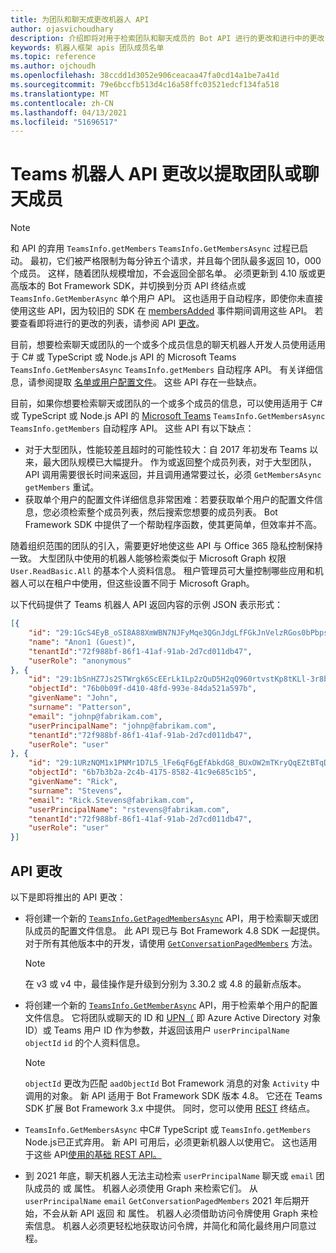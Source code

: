 ```yaml
---
title: 为团队和聊天成更改机器人 API
author: ojasvichoudhary
description: 介绍即将对用于检索团队和聊天成员的 Bot API 进行的更改和进行中的更改
keywords: 机器人框架 apis 团队成员名单
ms.topic: reference
ms.author: ojchoudh
ms.openlocfilehash: 38ccdd1d3052e906ceacaa47fa0cd14a1be7a41d
ms.sourcegitcommit: 79e6bccfb513d4c16a58ffc03521edcf134fa518
ms.translationtype: MT
ms.contentlocale: zh-CN
ms.lasthandoff: 04/13/2021
ms.locfileid: "51696517"
---
```

# <a name="teams-bot-api-changes-to-fetch-team-or-chat-members"></a>Teams 机器人 API 更改以提取团队或聊天成员

>[!NOTE]
> 和 API 的弃用 `TeamsInfo.getMembers` `TeamsInfo.GetMembersAsync` 过程已启动。 最初，它们被严格限制为每分钟五个请求，并且每个团队最多返回 10，000 个成员。 这样，随着团队规模增加，不会返回全部名单。
> 必须更新到 4.10 版或更高版本的 Bot Framework SDK，并切换到分页 API 终结点或 `TeamsInfo.GetMemberAsync` 单个用户 API。 这也适用于自动程序，即使你未直接使用这些 API，因为较旧的 SDK 在 [membersAdded](../bots/how-to/conversations/subscribe-to-conversation-events.md#team-members-added) 事件期间调用这些 API。 若要查看即将进行的更改的列表，请参阅 API [更改](team-chat-member-api-changes.md#api-changes)。 

目前，想要检索聊天或团队的一个或多个成员信息的聊天机器人开发人员使用适用于 C# 或 TypeScript 或 Node.js API 的 Microsoft Teams `TeamsInfo.GetMembersAsync` `TeamsInfo.getMembers` 自动程序 API。 有关详细信息，请参阅提取 [名单或用户配置文件](../bots/how-to/get-teams-context.md#fetch-the-roster-or-user-profile)。 这些 API 存在一些缺点。

目前，如果你想要检索聊天或团队的一个或多个成员的信息，可以使用适用于 C# 或 TypeScript 或 Node.js API 的 [Microsoft Teams](https://docs.microsoft.com/microsoftteams/platform/bots/how-to/get-teams-context?tabs=dotnet#fetch-the-roster-or-user-profile) `TeamsInfo.GetMembersAsync` `TeamsInfo.getMembers` 自动程序 API。 这些 API 有以下缺点：

* 对于大型团队，性能较差且超时的可能性较大：自 2017 年初发布 Teams 以来，最大团队规模已大幅提升。 作为或返回整个成员列表，对于大型团队，API 调用需要很长时间来返回，并且调用通常要过长，必须 `GetMembersAsync` `getMembers` 重试。
* 获取单个用户的配置文件详细信息非常困难：若要获取单个用户的配置文件信息，您必须检索整个成员列表，然后搜索您想要的成员列表。 Bot Framework SDK 中提供了一个帮助程序函数，使其更简单，但效率并不高。

随着组织范围的团队的引入，需要更好地使这些 API 与 Office 365 隐私控制保持一致。 大型团队中使用的机器人能够检索类似于 Microsoft Graph 权限 `User.ReadBasic.All` 的基本个人资料信息。 租户管理员可大量控制哪些应用和机器人可以在租户中使用，但这些设置不同于 Microsoft Graph。

以下代码提供了 Teams 机器人 API 返回内容的示例 JSON 表示形式：

```json
[{
    "id": "29:1GcS4EyB_oSI8A88XmWBN7NJFyMqe3QGnJdgLfFGkJnVelzRGos0bPbpsfJjcbAD22bmKc4GMbrY2g4JDrrA8vM06X1-cHHle4zOE6U4ttcc",
    "name": "Anon1 (Guest)",
    "tenantId":"72f988bf-86f1-41af-91ab-2d7cd011db47",
    "userRole": "anonymous"
}, {
    "id": "29:1bSnHZ7Js2STWrgk6ScEErLk1Lp2zQuD5H2qQ960rtvstKp8tKLl-3r8b6DoW0QxZimuTxk_kupZ1DBMpvIQQUAZL-PNj0EORDvRZXy8kvWk",
    "objectId": "76b0b09f-d410-48fd-993e-84da521a597b",
    "givenName": "John",
    "surname": "Patterson",
    "email": "johnp@fabrikam.com",
    "userPrincipalName": "johnp@fabrikam.com",
    "tenantId":"72f988bf-86f1-41af-91ab-2d7cd011db47",
    "userRole": "user"
}, {
    "id": "29:1URzNQM1x1PNMr1D7L5_lFe6qF6gEfAbkdG8_BUxOW2mTKryQqEZtBTqDt10-MghkzjYDuUj4KG6nvg5lFAyjOLiGJ4jzhb99WrnI7XKriCs",
    "objectId": "6b7b3b2a-2c4b-4175-8582-41c9e685c1b5",
    "givenName": "Rick",
    "surname": "Stevens",
    "email": "Rick.Stevens@fabrikam.com",
    "userPrincipalName": "rstevens@fabrikam.com",
    "tenantId":"72f988bf-86f1-41af-91ab-2d7cd011db47",
    "userRole": "user"
}]
```

## <a name="api-changes"></a>API 更改

以下是即将推出的 API 更改：

* 将创建一个新的 [`TeamsInfo.GetPagedMembersAsync`](https://docs.microsoft.com/microsoftteams/platform/bots/how-to/get-teams-context?tabs=dotnet#fetch-the-roster-or-user-profile) API，用于检索聊天或团队成员的配置文件信息。 此 API 现已与 Bot Framework 4.8 SDK 一起提供。 对于所有其他版本中的开发，请使用 [`GetConversationPagedMembers`](https://docs.microsoft.com/dotnet/api/microsoft.bot.connector.conversationsextensions.getconversationpagedmembersasync?view=botbuilder-dotnet-stable&preserve-view=true) 方法。

    > [!NOTE]
    > 在 v3 或 v4 中，最佳操作是升级到分别为 3.30.2 或 4.8 的最新点版本。

* 将创建一个新的 [`TeamsInfo.GetMemberAsync`](https://docs.microsoft.com/microsoftteams/platform/bots/how-to/get-teams-context?tabs=dotnet#get-single-member-details) API，用于检索单个用户的配置文件信息。 它将团队或聊天的 ID 和 [UPN（](https://docs.microsoft.com/windows/win32/ad/naming-properties#userprincipalname) 即 Azure Active Directory 对象 ID）或 Teams 用户 ID 作为参数，并返回该用户 `userPrincipalName` `objectId` `id` 的个人资料信息。

    > [!NOTE]
    > `objectId` 更改为匹配 `aadObjectId` Bot Framework 消息的对象 `Activity` 中调用的对象。 新 API 适用于 Bot Framework SDK 版本 4.8。 它还在 Teams SDK 扩展 Bot Framework 3.x 中提供。 同时，您可以使用 [REST](https://docs.microsoft.com/microsoftteams/platform/bots/how-to/get-teams-context?tabs=json#get-single-member-details) 终结点。

* `TeamsInfo.GetMembersAsync` 中C# TypeScript 或 `TeamsInfo.getMembers` Node.js已正式弃用。 新 API 可用后，必须更新机器人以使用它。 这也适用于这些 API[使用的基础 REST API。](https://docs.microsoft.com/microsoftteams/platform/bots/how-to/get-teams-context?tabs=json#tabpanel_CeZOj-G++Q_json)
* 到 2021 年底，聊天机器人无法主动检索 `userPrincipalName` 聊天或 `email` 团队成员的 或 属性。 机器人必须使用 Graph 来检索它们。 从 `userPrincipalName` `email` `GetConversationPagedMembers` 2021 年后期开始，不会从新 API 返回 和 属性。 机器人必须借助访问令牌使用 Graph 来检索信息。 机器人必须更轻松地获取访问令牌，并简化和简化最终用户同意过程。
